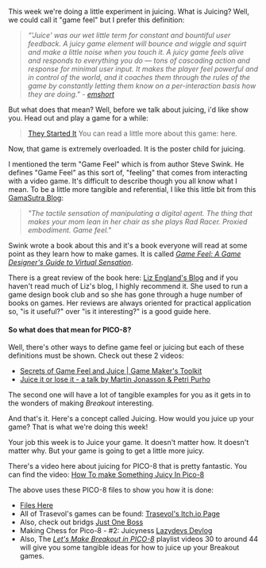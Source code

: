 This week we're doing a little experiment in juicing. What is Juicing? Well, we could call it "game feel" but I prefer this definition: 

>*“'Juice' was our wet little term for constant and bountiful user feedback. A juicy game element will bounce and wiggle and squirt and make a little noise when you touch it. A juicy game feels alive and responds to everything you do — tons of cascading action and response for minimal user input. It makes the player feel powerful and in control of the world, and it coaches them through the rules of the game by constantly letting them know on a per-interaction basis how they are doing." - [emshort](https://emshort.blog/2008/05/24/make-it-juicy/)*

But what does that mean? Well, before we talk about juicing, i'd like show you. Head out and play a game for a while: 

> [They Started It](https://www.lexaloffle.com/bbs/?tid=4088) You can read a little more about this game: here.

Now, that game is extremely overloaded. It is the poster child for juicing.

I mentioned the term "Game Feel" which is from author Steve Swink. He defines "Game Feel" as this sort of, "feeling" that comes from interacting with a video game. It's difficult to describe though you all know what I mean. To be a little more tangible and referential, I like this little bit from this [GamaSutra Blog](http://www.gamasutra.com/view/feature/130734/game_feel_the_secret_ingredient.php):

> *"The tactile sensation of manipulating a digital agent. The thing that makes your mom lean in her chair as she plays Rad Racer. Proxied embodiment. Game feel."*

Swink wrote a book about this and it's a book everyone will read at some point as they learn how to make games. It is called [_Game Feel: A Game Designer's Guide to Virtual Sensation_](http://www.game-feel.com/). 

There is a great review of the book here: [Liz England's Blog](http://www.lizengland.com/blog/2015/08/review-game-feel-by-steve-swink/) and if you haven't read much of Liz's blog, I highly recommend it. She used to run a game design book club and so she has gone through a huge number of books on games. Her reviews are always oriented for practical application so, "is it useful?" over "is it interesting?" is a good guide here.

#### So what does that mean for PICO-8? 

Well, there's other ways to define game feel or juicing but each of these definitions must be shown. Check out these 2 videos: 

* [Secrets of Game Feel and Juice | Game Maker's Toolkit](https://www.youtube.com/watch?v=216_5nu4aVQ)
* [Juice it or lose it - a talk by Martin Jonasson & Petri Purho](https://www.youtube.com/watch?v=Fy0aCDmgnxg)

The second one will have a lot of tangible examples for you as it gets in to the wonders of making _Breakout_ interesting.

And that's it. Here's a concept called Juicing. How would you juice up your game? That is what we're doing this week! 

Your job this week is to Juice your game. It doesn't matter how. It doesn't matter why. But your game is going to get a little more juicy.

There's a video here about juicing for PICO-8 that is pretty fantastic. You can find the video: 
[How To make Something Juicy In Pico-8](https://www.youtube.com/watch?v=Kut0dirprmU)

The above uses these PICO-8 files to show you how it is done: 
* [Files Here](https://www.dropbox.com/s/e240vk3gjyvzzsg/theJuice.zip?dl=0)
* All of Trasevol's games can be found: [Trasevol's Itch.io Page](https://trasevol-dog.itch.io/)
* Also, check out bridgs [Just One Boss](https://www.lexaloffle.com/bbs/?tid=30767)
* Making Chess for Pico-8 - #2: Juicyness [Lazydevs Devlog](https://krystman.itch.io/pico-checkmate/devlog/34246/making-chess-for-pico-8-2-juicyness)
* Also, The [_Let's Make Breakout in PICO-8_](https://www.youtube.com/watch?v=YQzwVDMIfyU&list=PLea8cjCua_P0qjjiG8G5FBgqwpqMU7rBk) playlist videos 30 to around 44 will give you some tangible ideas for how to juice up your Breakout games. 


